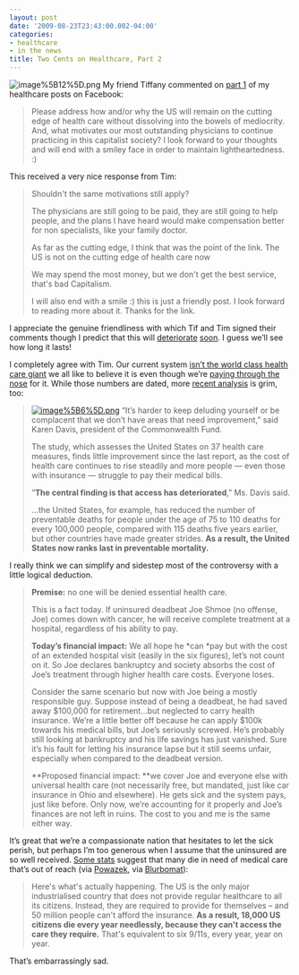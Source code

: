 ```yaml
---
layout: post
date: '2009-08-23T23:43:00.002-04:00'
categories:
- healthcare
- in the news
title: Two Cents on Healthcare, Part 2
---
```



![image%5B12%5D.png](image%5B12%5D.png) My friend Tiffany commented on [part 1](../2009/2009-08-two-cents-on-healthcare.html) of my healthcare posts on Facebook:
<blockquote> 

Please address how and/or why the US will remain on the cutting edge of health care without dissolving into the bowels of mediocrity. And, what motivates our most outstanding physicians to continue practicing in this capitalist society? I look forward to your thoughts and will end with a smiley face in order to maintain lightheartedness. :) 
</blockquote>

This received a very nice response from Tim:
<blockquote> 

Shouldn't the same motivations still apply?   

The physicians are still going to be paid, they are still going to help people, and the plans I have heard would make compensation better for non specialists, like your family doctor.  

As far as the cutting edge, I think that was the point of the link. The US is not on the cutting edge of health care now  

We may spend the most money, but we don't get the best service, that's bad Capitalism.  

I will also end with a smile :) this is just a friendly post. I look forward to reading more about it. Thanks for the link.
</blockquote>

I appreciate the genuine friendliness with which Tif and Tim signed their comments though I predict that this will [deteriorate](http://www.createdebate.com/debate/show/But_No_Offense_Really) [soon](http://www.allegro.cc/forums/thread/456370/456498#target). I guess we’ll see how long it lasts!

I completely agree with Tim. Our current system [isn’t the world class health care giant](http://www.photius.com/rankings/healthranks.html) we all like to believe it is even though we’re [paying through the nose](http://www.photius.com/rankings/total_health_expenditure_as_pecent_of_gdp_2000_to_2005.html) for it. While those numbers are dated, more [recent analysis](http://www.nytimes.com/2008/07/17/business/17health.html?_r=1&amp;scp=8&amp;sq=REED%20ABELSON&amp;st=cse) is grim, too:
<blockquote> 

[![image%5B6%5D.png](image%5B6%5D.png)](http://www.nytimes.com/2008/07/17/business/17health.html?_r=1&amp;scp=8&amp;sq=REED%20ABELSON&amp;st=cse) “It’s harder to keep deluding yourself or be complacent that we don’t have areas that need improvement,” said Karen Davis, president of the Commonwealth Fund.   

The study, which assesses the United States on 37 health care measures, finds little improvement since the last report, as the cost of health care continues to rise steadily and more people — even those with insurance — struggle to pay their medical bills.   

“**The central finding is that access has deteriorated**,” Ms. Davis said.   

…the United States, for example, has reduced the number of preventable deaths for people under the age of 75 to 110 deaths for every 100,000 people, compared with 115 deaths five years earlier, but other countries have made greater strides. **As a result, the United States now ranks last in preventable mortality.**
</blockquote>

I really think we can simplify and sidestep most of the controversy with a little logical deduction. 
<blockquote> 

**Premise:** no one will be denied essential health care.   

This is a fact today. If uninsured deadbeat Joe Shmoe (no offense, Joe) comes down with cancer, he will receive complete treatment at a hospital, regardless of his ability to pay.   

**Today’s financial impact:** We all hope he *can *pay but with the cost of an extended hospital visit (easily in the six figures), let’s not count on it. So Joe declares bankruptcy and society absorbs the cost of Joe’s treatment through higher health care costs. Everyone loses.  

Consider the same scenario but now with Joe being a mostly responsible guy. Suppose instead of being a deadbeat, he had saved away $100,000 for retirement…but neglected to carry health insurance. We’re a little better off because he can apply $100k towards his medical bills, but Joe’s seriously screwed. He’s probably still looking at bankruptcy and his life savings has just vanished. Sure it’s his fault for letting his insurance lapse but it still seems unfair, especially when compared to the deadbeat version.  

**Proposed financial impact: **we cover Joe and everyone else with universal health care (not necessarily free, but mandated, just like car insurance in Ohio and elsewhere). He gets sick and the system pays, just like before. Only now, we’re accounting for it properly and Joe’s finances are not left in ruins. The cost to you and me is the same either way. 
</blockquote>

It’s great that we’re a compassionate nation that hesitates to let the sick perish, but perhaps I’m too generous when I assume that the uninsured are so well received. [Some stats](http://www.independent.co.uk/opinion/commentators/johann-hari/johann-hari-republicans-religion-and-the-triumph-of-unreason-1773994.html) suggest that many die in need of medical care that’s out of reach (via [Powazek](http://powazek.com/posts/2030), via [Blurbomat](http://blurbomat.com/archives/2009/08/21/perceptions-deceptions-and-healthcare/)):
<blockquote> 

Here's what's actually happening. The US is the only major industrialised country that does not provide regular healthcare to all its citizens. Instead, they are required to provide for themselves – and 50 million people can't afford the insurance. **As a result, 18,000 US citizens die every year needlessly, because they can't access the care they require.** That's equivalent to six 9/11s, every year, year on year. 
</blockquote>

That’s embarrassingly sad.